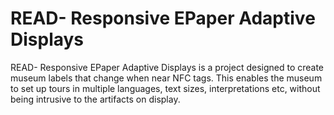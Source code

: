 # READ- Responsive EPaper Adaptive Displays

READ- Responsive EPaper Adaptive Displays is a project designed to create museum labels that change when near NFC tags. This enables the museum to set up tours in multiple languages, text sizes, interpretations etc, without being intrusive to the artifacts on display.

